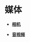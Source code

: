 # 媒体<a name="ZH-CN_TOPIC_0000001111039522"></a>

-   **[相机](subsys-multimedia-camera.md)**  

-   **[音视频](subsys-multimedia-video.md)**  


